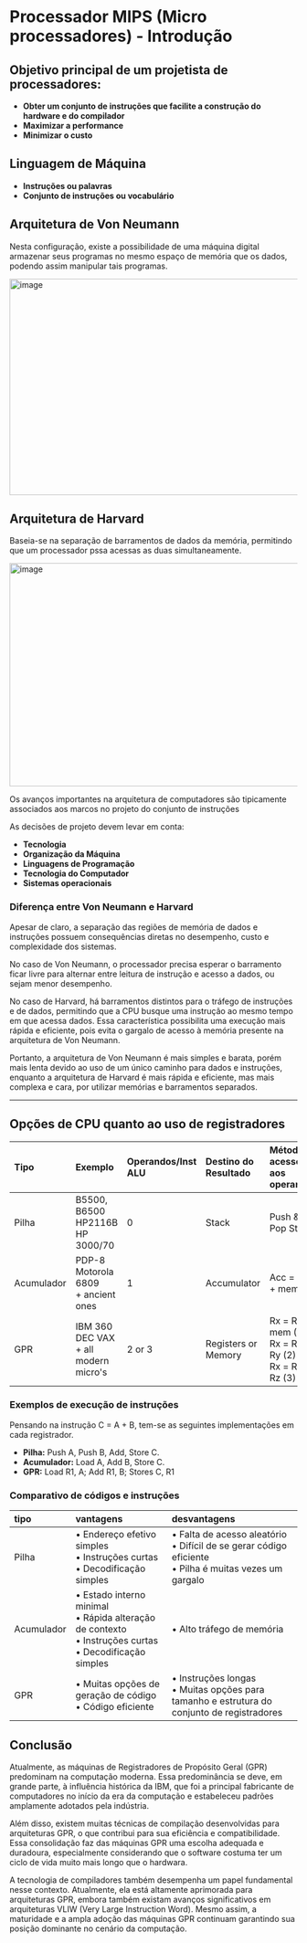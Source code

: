 # Processador MIPS (Micro processadores) - Introdução 

## Objetivo principal de um projetista de processadores:

- **Obter um conjunto de instruções que facilite a construção do hardware e do compilador**
- **Maximizar a performance**
- **Minimizar o custo**

## Linguagem de Máquina

- **Instruções ou palavras**
- **Conjunto de instruções ou vocabulário**

## Arquitetura de Von Neumann

Nesta configuração, existe a possibilidade de uma máquina digital armazenar seus programas no mesmo espaço
de memória que os dados, podendo assim manipular tais programas.


<img width="666" height="379" alt="image" src="https://github.com/user-attachments/assets/fa87de5b-2b32-41b9-befd-f5eb496cb659" />


## Arquitetura de Harvard

Baseia-se na separação de barramentos de dados da memória, permitindo que um processador pssa acessas as duas simultaneamente.

<img width="646" height="391" alt="image" src="https://github.com/user-attachments/assets/8b86b078-5a6b-4738-8111-4af4085c7c91" />

Os avanços importantes na arquitetura de computadores são tipicamente associados aos marcos no projeto do
conjunto de instruções 

As decisões de projeto devem levar em conta: 

- **Tecnologia**
- **Organização da Máquina**
- **Linguagens de Programação**
- **Tecnologia do Computador**
- **Sistemas operacionais**

### Diferença entre Von Neumann e Harvard

Apesar de claro, a separação das regiões de memória de dados e instruções possuem consequências diretas 
no desempenho, custo e complexidade dos sistemas.

No caso de Von Neumann, o processador precisa esperar o barramento ficar livre para alternar entre 
leitura de instrução e acesso a dados, ou sejam menor desempenho.

No caso de Harvard, há barramentos distintos para o tráfego de instruções e de dados, permitindo que a CPU busque
uma instrução ao mesmo tempo em que acessa dados.
Essa característica possibilita uma execução mais rápida e eficiente, pois evita o gargalo de acesso à memória
presente na arquitetura de Von Neumann.

Portanto, a arquitetura de Von Neumann é mais simples e barata, porém mais lenta devido ao uso de um 
único caminho para dados e instruções, enquanto a arquitetura de Harvard é mais rápida e eficiente, 
mas mais complexa e cara, por utilizar memórias e barramentos separados.

---

## Opções de CPU quanto ao uso de registradores

| Tipo          | Exemplo                                               | Operandos/Inst ALU | Destino do Resultado | Método de acesso aos operandos                             |
| :------------ | :---------------------------------------------------- | :----------------- | :------------------- | :--------------------------------------------------------- |
| Pilha         | B5500, B6500<br>HP2116B<br>HP 3000/70                 | 0                  | Stack                | Push & Pop Stack                                           |
| Acumulador    | PDP-8<br>Motorola 6809<br>+ ancient ones              | 1                  | Accumulator          | Acc = Acc + mem                                            |
| GPR           | IBM 360<br>DEC VAX<br>+ all modern micro's            | 2 or 3             | Registers or Memory  | Rx = Ry + mem (3)<br>Rx = Rx + Ry (2)<br>Rx = Rx + Rz (3)  |


### Exemplos de execução de instruções

Pensando na instrução C = A + B, tem-se as seguintes implementações em cada registrador.

- **Pilha:** Push A, Push B, Add, Store C.
- **Acumulador:** Load A, Add B, Store C.
- **GPR:** Load R1, A; Add R1, B; Stores C, R1

### Comparativo de códigos e instruções

| tipo        | vantagens                                                                                                    | desvantagens                                                                                               |
| :---------- | :----------------------------------------------------------------------------------------------------------- | :--------------------------------------------------------------------------------------------------------- |
| Pilha       | • Endereço efetivo simples<br>• Instruções curtas<br>• Decodificação simples                                 | • Falta de acesso aleatório<br>• Difícil de se gerar código eficiente<br>• Pilha é muitas vezes um gargalo |
| Acumulador  | • Estado interno minimal<br>• Rápida alteração de contexto<br>• Instruções curtas<br>• Decodificação simples | • Alto tráfego de memória                                                                                  |
| GPR         | • Muitas opções de geração de código<br>• Código eficiente                                                   | • Instruções longas<br>• Muitas opções para tamanho e estrutura do conjunto de registradores               |


## Conclusão

Atualmente, as máquinas de Registradores de Propósito Geral (GPR) predominam na computação moderna. 
Essa predominância se deve, em grande parte, à influência histórica da IBM, que foi a principal fabricante 
de computadores no início da era da computação e estabeleceu padrões amplamente adotados pela indústria.

Além disso, existem muitas técnicas de compilação desenvolvidas para arquiteturas GPR, o que contribui
para sua eficiência e compatibilidade. Essa consolidação faz das máquinas GPR uma escolha adequada e 
duradoura, especialmente considerando que o software costuma ter um ciclo de vida muito mais longo que 
o hardwara.

A tecnologia de compiladores também desempenha um papel fundamental nesse contexto. 
Atualmente, ela está altamente aprimorada para arquiteturas GPR, embora também existam avanços
significativos em arquiteturas VLIW (Very Large Instruction Word). Mesmo assim, a maturidade e a ampla adoção das máquinas GPR continuam garantindo sua posição dominante no cenário da computação.